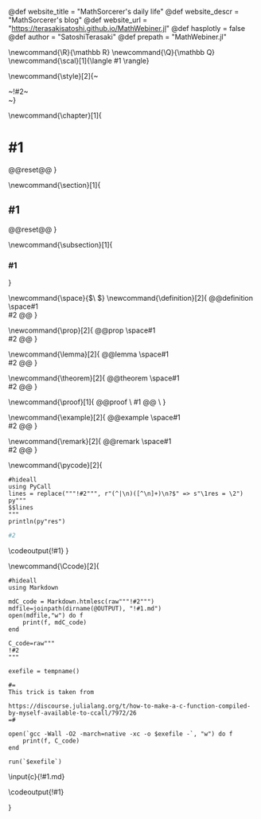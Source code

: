<!-----------------------------------------------------
Add here global page variables to use throughout your
website.
The website_* must be defined for the RSS to work
------------------------------------------------------->
@def website_title = "MathSorcerer's daily life"
@def website_descr = "MathSorcerer's blog"
@def website_url   = "https://terasakisatoshi.github.io/MathWebiner.jl"
@def hasplotly = false
@def author = "SatoshiTerasaki"
@def prepath = "MathWebiner.jl"
<!-----------------------------------------------------
Add here global latex commands to use throughout your
pages. It can be math commands but does not need to be.
For instance:
* \newcommand{\phrase}{This is a long phrase to copy.}
------------------------------------------------------->
\newcommand{\R}{\mathbb R}
\newcommand{\Q}{\mathbb Q}
\newcommand{\scal}[1]{\langle #1 \rangle}


<!-- Put a box around something and pass some css styling to the box
(useful for images for instance) e.g. :
\style{width:80%;}{![](path/to/img.png)} -->
\newcommand{\style}[2]{~~~<div style="!#1;margin-left:auto;margin-right:auto;">~~~!#2~~~</div>~~~}

\newcommand{\chapter}[1]{
  # #1
  @@reset@@
}

\newcommand{\section}[1]{
  ## #1
  @@reset@@
}

\newcommand{\subsection}[1]{
  ### #1
}

\newcommand{\space}{$\ $}
\newcommand{\definition}[2]{
@@definition \space#1\
#2
@@
}

\newcommand{\prop}[2]{
@@prop \space#1\
#2
@@
}


\newcommand{\lemma}[2]{
@@lemma \space#1\
#2
@@
}

\newcommand{\theorem}[2]{
@@theorem \space#1\
#2
@@
}

\newcommand{\proof}[1]{
@@proof \\
#1
@@
\\
}

\newcommand{\example}[2]{
@@example \space#1\
#2
@@
}

\newcommand{\remark}[2]{
@@remark \space#1\
#2
@@
}

\newcommand{\pycode}[2]{
```julia:!#1
#hideall
using PyCall
lines = replace("""!#2""", r"(^|\n)([^\n]+)\n?$" => s"\1res = \2")
py"""
$$lines
"""
println(py"res")
```
```python
#2
```
\codeoutput{!#1}
}


\newcommand{\Ccode}[2]{
```julia:!#1
#hideall
using Markdown

mdC_code = Markdown.htmlesc(raw"""!#2""")
mdfile=joinpath(dirname(@OUTPUT), "!#1.md")
open(mdfile,"w") do f
    print(f, mdC_code)
end

C_code=raw"""
!#2
"""

exefile = tempname()

#=
This trick is taken from

https://discourse.julialang.org/t/how-to-make-a-c-function-compiled-by-myself-available-to-ccall/7972/26
=#

open(`gcc -Wall -O2 -march=native -xc -o $exefile -`, "w") do f
    print(f, C_code)
end

run(`$exefile`)
```

\input{c}{!#1.md}

\codeoutput{!#1}

}
